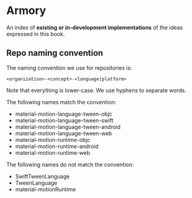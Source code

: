 # Armory

An index of **existing or in-development implementations** of the ideas expressed in this book.

## Repo naming convention

The naming convention we use for repositories is:

    <organization>-<concept>-<language|platform>

Note that everything is lower-case. We use hyphens to separate words.

The following names match the convention:

- material-motion-language-tween-objc
- material-motion-language-tween-swift
- material-motion-language-tween-android
- material-motion-language-tween-web
- material-motion-runtime-objc
- material-motion-runtime-android
- material-motion-runtime-web

The following names do not match the convention:

- SwiftTweenLanguage
- TweenLanguage
- material-motionRuntime


